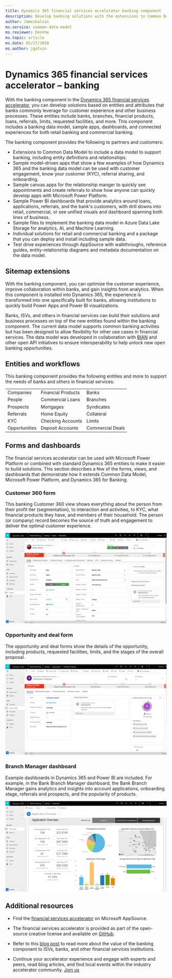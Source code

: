 ```yaml
---
title: Dynamics 365 financial services accelerator banking component  | Microsoft Docs
description: Develop banking solutions with the extensions to Common Data Model and the built-in forms, views, and dashboards of the Dynamics 365 financial services accelerator - banking component.
author: JamesGalvin
ms.service: common-data-model
ms.reviewer: Deonhe
ms.topic: article
ms.date: 05/27/2020
ms.author: jgalvin
---
```



# Dynamics 365 financial services accelerator – banking

With the banking component in the [Dynamics 365 financial services accelerator](https://appsource.microsoft.com/product/dynamics-crm/msfsi.bankingcommondatamodel?tab=Overview), you can develop solutions based on entities and attributes that banks commonly leverage for customer experience and other business processes. These entities include banks, branches, financial products, loans, referrals, limits, requested facilities, and more. This component includes a banking data model, sample apps, dashboards, and connected experiences for both retail banking and commercial banking.

The banking component provides the following to partners and customers:

- Extensions to Common Data Model to include a data model to support banking, including entity definitions and relationships.
- Sample model-driven apps that show a few examples of how Dynamics 365 and the banking data model can be used with customer engagement, know your customer (KYC), referral sharing, and onboarding.
- Sample canvas apps for the relationship manger to quickly see appointments and create referrals to show how anyone can quickly develop apps with Microsoft Power Platform.
- Sample Power BI dashboards that provide analytics around loans, applications, referrals, and the bank's customers, with drill downs into retail, commercial, or see unified visuals and dashboard spanning both lines of business.
- Sample files to implement the banking data model in Azure Data Lake Storage for analytics, AI, and Machine Learning.
- Individual solutions for retail and commercial banking and a package that you can deploy and install including sample data. 
- Test drive experiences through AppSource with walkthroughs, reference guides, entity-relationship diagrams and metadata documentation on the data model.


## Sitemap extensions

With the banking component, you can optimize the customer experience, improve collaboration within banks, and gain insights from analytics. When this component is installed into Dynamics 365, the experience is transformed into one specifically built for banks, allowing institutions to quickly build Power Apps and Power BI visualizations.

Banks, ISVs, and others in financial services can build their solutions and business processes on top of the new entities found within the banking component. The current data model supports common banking activities but has been designed to allow flexibility for other use cases in financial services. The data model was developed in collaboration with [BIAN](https://www.bian.org/) and other open API initiatives to ensure interoperability to help unlock new open banking opportunities.


## Entities and workflows

This banking component provides the following entities and more to support the needs of banks and others in financial services:

| | | |
| ------- | -----------------|------------------|
|Companies |Financial Products |Banks |
|People |Commercial Loans |Branches |
|Prospects |Mortgages |Syndicates |
|Referrals |Home Equity  |Collateral |
|KYC |Checking Accounts | Limits |
|Opportunities |Deposit Accounts | Commercial Deals |

## Forms and dashboards

The financial services accelerator can be used with Microsoft Power Platform or combined with standard Dynamics 365 entities to make it easier to build solutions. This section describes a few of the forms, views, and dashboards that demonstrate how it extends Common Data Model, Microsoft Power Platform, and Dynamics 365 for Banking.

### Customer 360 form

This banking Customer 360 view shows everything about the person from their profit tier (segmentation), to interaction and activities, to KYC, what financial products they have, and members of their household. The person (or company) record becomes the source of truth and engagement to deliver the optimal customer experience.

![Customer 360 form](media/banking-contact.png)

### Opportunity and deal form

The opportunity and deal forms show the details of the opportunity, including products, requested facilities, limits, and the stages of the overall proposal.

![Opportunity form](media/banking-opp.png)

### Branch Manager dashboard

Example dashboards in Dynamics 365 and Power BI are included. For example, in the Bank Branch Manager dashboard, the Bank Branch Manager gains analytics and insights into account applications, onboarding stage, referrals and prospects, and the popularity of products.

![Branch Manager dashboards](media/banking-branch.png)

## Additional resources

- Find the [financial services accelerator](https://appsource.microsoft.com/en-us/product/dynamics-crm/msfsi.bankingcommondatamodel?tab=Overview) on Microsoft AppSource.

- The financial services accelerator is provided as part of the open-source creative license and available on [GitHub](https://github.com/microsoft/Industry-Accelerator-FinancialServices).

- Refer to this [blog post](https://https:/cloudblogs.microsoft.com/dynamics365/bdm/2019/07/17/microsoft-dynamics-365-banking-accelerator-is-now-generally-available/) to read more about the value of the banking component to ISVs, banks, and other financial services institutions.

- Continue your accelerator experience and engage with experts and peers, read blog articles, and find local events within the industry accelerator community. [Join us](https://community.dynamics.com/365/industry-accelerators)

